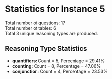 # Statistics for Instance 5<br/>
Total number of questions: 17<br/>
Total number of tables: 6<br/>
Total 3 unique reasoning types are produced.<br/>
## Reasoning Type Statistics<br/>
- **quantifiers:** Count = 5, Percentage = 29.41%<br/>
- **counting:** Count = 8, Percentage = 47.06%<br/>
- **conjunction:** Count = 4, Percentage = 23.53%<br/>
